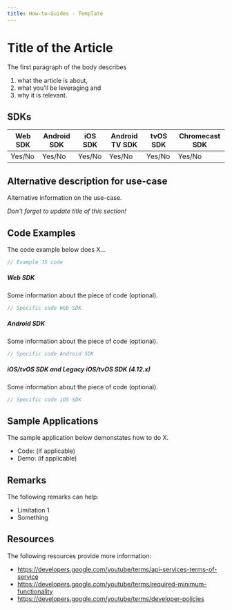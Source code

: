 ```yaml
---
title: How-to-Guides - Template
---
```


# Title of the Article

The first paragraph of the body describes

1. what the article is about,
2. what you’ll be leveraging and
3. why it is relevant.

## SDKs

| Web SDK | Android SDK | iOS SDK | Android TV SDK | tvOS SDK | Chromecast SDK |
| ------- | ----------- | ------- | -------------- | -------- | -------------- |
| Yes/No  | Yes/No      | Yes/No  | Yes/No         | Yes/No   | Yes/No         |

## Alternative description for use-case

Alternative information on the use-case.

_Don't forget to update title of this section!_

## Code Examples

The code example below does X...

```js
// Example JS code
```

##### Web SDK

Some information about the piece of code (optional).

```js
// Specific code Web SDK
```

##### Android SDK

Some information about the piece of code (optional).

```java
// Specific code Android SDK
```

##### iOS/tvOS SDK and Legacy iOS/tvOS SDK (4.12.x)

Some information about the piece of code (optional).

```swift
// Specific code iOS SDK
```

## Sample Applications

The sample application below demonstates how to do X.

- Code: (if applicable)
- Demo: (if applicable)

## Remarks

The following remarks can help:

- Limitation 1
- Something

## Resources

The following resources provide more information:

- https://developers.google.com/youtube/terms/api-services-terms-of-service
- https://developers.google.com/youtube/terms/required-minimum-functionality
- https://developers.google.com/youtube/terms/developer-policies
